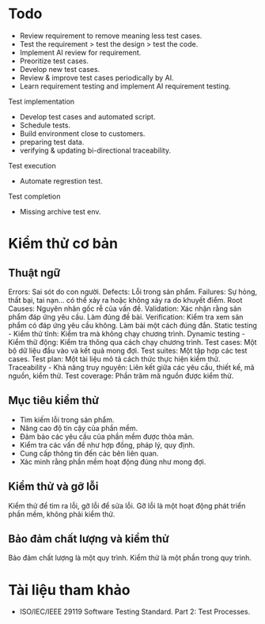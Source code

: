 # Todo

-   Review requirement to remove meaning less test cases.
-   Test the requirement > test the design > test the code.
-   Implement AI review for requirement.
-   Preoritize test cases.
-   Develop new test cases.
-   Review & improve test cases periodically by AI.
-   Learn requirement testing and implement AI requirement testing.

Test implementation

-   Develop test cases and automated script.
-   Schedule tests.
-   Build environment close to customers.
-   preparing test data.
-   verifying & updating bi-directional traceability.

Test execution

-   Automate regrestion test.

Test completion

-   Missing archive test env.

# Kiểm thử cơ bản

## Thuật ngữ

Errors: Sai sót do con người.
Defects: Lỗi trong sản phẩm.
Failures: Sự hỏng, thất bại, tai nạn... có thể xảy ra hoặc không xảy ra do khuyết điểm.
Root Causes: Nguyên nhân gốc rễ của vấn đề.
Validation: Xác nhận rằng sản phẩm đáp ứng yêu cầu. Làm đúng đề bài.
Verification: Kiểm tra xem sản phẩm có đáp ứng yêu cầu không. Làm bài một cách đúng đắn.
Static testing - Kiểm thử tĩnh: Kiểm tra mà không chạy chương trình.
Dynamic testing - Kiểm thữ động: Kiểm tra thông qua cách chạy chương trình.
Test cases: Một bộ dữ liệu đầu vào và kết quả mong đợi.
Test suites: Một tập hợp các test cases.
Test plan: Một tài liệu mô tả cách thức thực hiện kiểm thử.
Traceability - Khả năng truy nguyên: Liên kết giữa các yêu cầu, thiết kế, mã nguồn, kiểm thử.
Test coverage: Phần trăm mã nguồn được kiểm thử.

## Mục tiêu kiểm thử

-   Tìm kiếm lỗi trong sản phẩm.
-   Nâng cao độ tin cậy của phần mềm.
-   Đảm bảo các yêu cầu của phần mềm được thỏa mãn.
-   Kiểm tra các vấn đề như hợp đồng, pháp lý, quy định.
-   Cung cấp thông tin đến các bên liên quan.
-   Xác minh rằng phần mềm hoạt động đúng như mong đợi.

## Kiểm thử và gỡ lỗi

Kiểm thử để tìm ra lỗi, gỡ lỗi để sửa lỗi.
Gỡ lỗi là một hoạt động phát triển phần mềm, không phải kiểm thử.

## Bảo đảm chất lượng và kiểm thử

Bảo đảm chất lượng là một quy trình. Kiểm thử là một phần trong quy trình.

# Tài liệu tham khảo

-   ISO/IEC/IEEE 29119 Software Testing Standard. Part 2: Test Processes.
